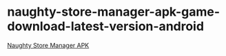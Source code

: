 ﻿# naughty-store-manager-apk-game-download-latest-version-android
[Naughty Store Manager APK](https://naughty-store-manager.apkmodjoy.org/) 
